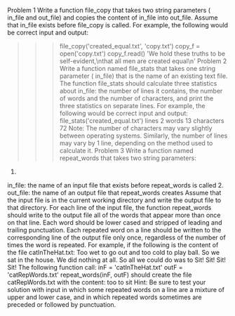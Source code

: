 Problem 1
Write a function
file_copy that takes two string parameters (
in_file and
out_file) and copies the content of
in_file into
out_file. Assume that
in_file exists before
file_copy is called. For example, the following would be
correct input and output:
>>> file_copy('created_equal.txt', 'copy.txt')
>>> copy_f = open('copy.txt')
>>> copy_f.read()
'We hold these truths to be self-evident,\nthat all men are created equal\n'
Problem 2
Write a function named
file_stats that takes one string parameter (
in_file) that is the name of an existing
text file. The function
file_stats should calculate three statistics about in_file: the number of lines it
contains, the number of words and the number of characters, and print the three statistics on separate
lines. For example, the following would be correct input and output:
>>> file_stats('created_equal.txt')
lines 2
words 13
characters 72
Note: The number of characters may vary slightly between operating systems. Similarly, the number of lines
may vary by 1 line, depending on the method used to calculate it.
Problem 3
Write a function named
repeat_words that takes two string parameters:
1.
in_file: the name of an input file that exists before
repeat_words is called
2.
out_file: the name of an output file that
repeat_words creates
Assume that the input file is in the current working directory and write the output file to that directory.
For each line of the input file, the function
repeat_words should write to the output file all of the words
that appear more than once on that line. Each word should be lower cased and stripped of leading and
trailing punctuation. Each repeated word on a line should be written to the corresponding line of the
output file only once, regardless of the number of times the word is repeated.
For example, if the following is the content of the file
catInTheHat.txt:
Too wet to go out and too cold to play ball.
So we sat in the house.
We did nothing at all.
So all we could do was to Sit! Sit! Sit! Sit!
The following function call:
inF = 'catInTheHat.txt'
outF = 'catRepWords.txt'
repeat_words(inF, outF)
should create the file
catRepWords.txt with the content:
too to
sit
Hint: Be sure to test your solution with input in which some repeated words on a line are a mixture of upper
and lower case, and in which repeated words sometimes are preceded or followed by punctuation.